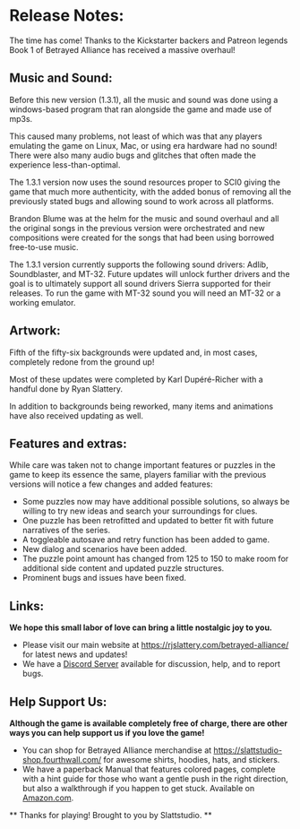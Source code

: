 # Release Notes:
The time has come! Thanks to the Kickstarter backers and Patreon legends Book 1 of Betrayed Alliance has received a massive overhaul!

## Music and Sound:
Before this new version (1.3.1), all the music and sound was done using a windows-based program that ran alongside the game and made use of mp3s.

This caused many problems, not least of which was that any players emulating the game on Linux, Mac, or using era hardware had no sound! There were also many audio bugs and glitches that often made the experience less-than-optimal.

The 1.3.1 version now uses the sound resources proper to SCI0 giving the game that much more authenticity, with the added bonus of removing all the previously stated bugs and allowing sound to work across all platforms.

Brandon Blume was at the helm for the music and sound overhaul and all the original songs in the previous version were orchestrated and new compositions were created for the songs that had been using borrowed free-to-use music.

The 1.3.1 version currently supports the following sound drivers: Adlib, Soundblaster, and MT-32. Future updates will unlock further drivers and the goal is to ultimately support all sound drivers Sierra supported for their releases. To run the game with MT-32 sound you will need an MT-32 or a working emulator.

## Artwork:
Fifth of the fifty-six backgrounds were updated and, in most cases, completely redone from the ground up!

Most of these updates were completed by Karl Dupéré-Richer with a handful done by Ryan Slattery.

In addition to backgrounds being reworked, many items and animations have also received updating as well.

## Features and extras:
While care was taken not to change important features or puzzles in the game to keep its essence the same, players familiar with the previous versions will notice a few changes and added features:

- Some puzzles now may have additional possible solutions, so always be willing to try new ideas and search your surroundings for clues.
- One puzzle has been retrofitted and updated to better fit with future narratives of the series.
- A toggleable autosave and retry function has been added to game.
- New dialog and scenarios have been added.
- The puzzle point amount has changed from 125 to 150 to make room for additional side content and updated puzzle structures.
- Prominent bugs and issues have been fixed.

## Links:
**We hope this small labor of love can bring a little nostalgic joy to you.**
* Please visit our main website at https://rjslattery.com/betrayed-alliance/ for latest news and updates!
* We have a [Discord Server](https://discord.gg/Rh62gD2uUG "Discord Server") available for discussion, help, and to report bugs.

## Help Support Us:
**Although the game is available completely free of charge, there are other ways you can help support us if you love the game!**

* You can shop for Betrayed Alliance merchandise at https://slattstudio-shop.fourthwall.com/ for awesome shirts, hoodies, hats, and stickers.
* We have a paperback Manual that features colored pages, complete with a hint guide for those who want a gentle push in the right direction, but also a walkthrough if you happen to get stuck. Available on [Amazon.com](https://www.amazon.com/Betrayed-Alliance-Book-1-Manual/dp/B0CWT6QVJQ "Amazon.com").

** Thanks for playing! Brought to you by Slattstudio. **
